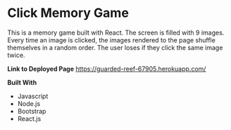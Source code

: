 # Click Memory Game

This is a memory game built with React. The screen is filled with 9 images. Every time an image is clicked, the images rendered to the page shuffle themselves in a random order. The user loses if they click the same image twice. 

**Link to Deployed Page**
https://guarded-reef-67905.herokuapp.com/

**Built With**
- Javascript
- Node.js
- Bootstrap
- React.js


